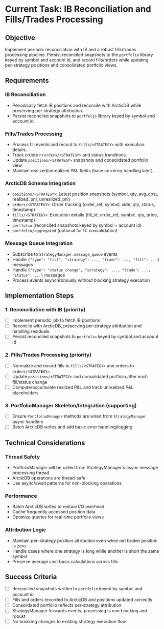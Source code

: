 # Current Task: IB Reconciliation and Fills/Trades Processing

## Objective
Implement periodic reconciliation with IB and a robust fills/trades processing pipeline. Persist reconciled snapshots to the `portfolio` library keyed by symbol and account id, and record fills/orders while updating per‑strategy positions and consolidated portfolio views.

## Requirements

### IB Reconciliation
- Periodically fetch IB positions and reconcile with ArcticDB while preserving per‑strategy attribution.
- Persist reconciled snapshots to `portfolio` library keyed by symbol and account id.

### Fills/Trades Processing
- Process fill events and record to `fills/<STRATEGY>` with execution details.
- Track orders in `orders/<STRATEGY>` and status transitions.
- Update `positions/<STRATEGY>` snapshots and consolidated portfolio view.
- Maintain realized/unrealized P&L fields (base currency handling later).

### ArcticDB Schema Integration
- `positions/<STRATEGY>`: Latest position snapshots (symbol, qty, avg_cost, realized_pnl, unrealized_pnl)
- `orders/<STRATEGY>`: Order tracking (order_ref, symbol, side, qty, status, timestamp)
- `fills/<STRATEGY>`: Execution details (fill_id, order_ref, symbol, qty, price, timestamp)
- `portfolio` (reconciled snapshots keyed by symbol + account id)
- `portfolio/aggregated` (optional for UI consolidation)

### Message Queue Integration
- Subscribe to `StrategyManager.message_queue` events
- Handle `{"type": "fill", "strategy": ..., "trade": ..., "fill": ...}` messages
- Handle `{"type": "status_change", "strategy": ..., "trade": ..., "status": ...}` messages
- Process events asynchronously without blocking strategy execution

## Implementation Steps

### 1. Reconciliation with IB (priority)
- [ ] Implement periodic job to fetch IB positions
- [ ] Reconcile with ArcticDB, preserving per‑strategy attribution and handling residuals
- [ ] Persist reconciled snapshots to `portfolio` keyed by symbol and account id

### 2. Fills/Trades Processing (priority)
- [ ] Normalize and record fills to `fills/<STRATEGY>` and orders to `orders/<STRATEGY>`
- [ ] Update `positions/<STRATEGY>` and consolidated portfolio after each fill/status change
- [ ] Compute/accumulate realized P&L and track unrealized P&L placeholders

### 3. PortfolioManager Skeleton/Integration (supporting)
- [ ] Ensure `PortfolioManager` methods are wired from `StrategyManager` async handlers
- [ ] Batch ArcticDB writes and add basic error handling/logging

## Technical Considerations

### Thread Safety
- PortfolioManager will be called from StrategyManager's async message processing thread
- ArcticDB operations are thread-safe
- Use async/await patterns for non-blocking operations

### Performance
- Batch ArcticDB writes to reduce I/O overhead
- Cache frequently accessed position data
- Optimize queries for real-time portfolio views

### Attribution Logic
- Maintain per-strategy position attribution even when net broker position is zero
- Handle cases where one strategy is long while another is short the same symbol
- Preserve average cost basis calculations across fills

## Success Criteria
- [ ] Reconciled snapshots written to `portfolio` keyed by symbol and account id
- [ ] Fills and orders recorded to ArcticDB and positions updated correctly
- [ ] Consolidated portfolio reflects per‑strategy attribution
- [ ] StrategyManager forwards events; processing is non‑blocking and robust
- [ ] No breaking changes to existing strategy execution flow
